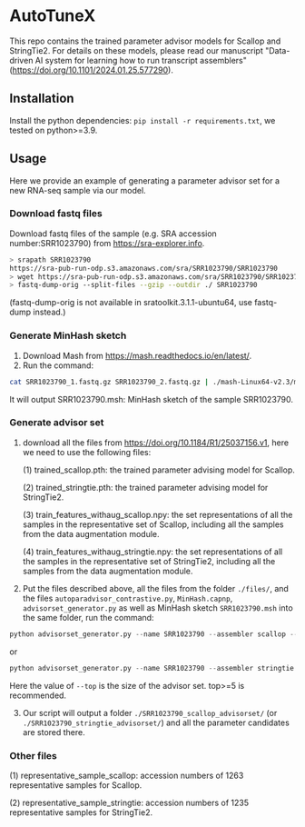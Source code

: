 # AutoTuneX

This repo contains the trained parameter advisor models for Scallop and StringTie2. For details on these models, please read our manuscript "Data-driven AI system for learning how to run transcript assemblers" (https://doi.org/10.1101/2024.01.25.577290). 

## Installation 

Install the python dependencies: `pip install -r requirements.txt`, we tested on python>=3.9.

## Usage

Here we provide an example of generating a parameter advisor set for a new RNA-seq sample via our model. 

### Download fastq files

Download fastq files of the sample (e.g. SRA accession number:SRR1023790) from https://sra-explorer.info. 

```bash
> srapath SRR1023790
https://sra-pub-run-odp.s3.amazonaws.com/sra/SRR1023790/SRR1023790
> wget https://sra-pub-run-odp.s3.amazonaws.com/sra/SRR1023790/SRR1023790
> fastq-dump-orig --split-files --gzip --outdir ./ SRR1023790
```
(fastq-dump-orig is not available in sratoolkit.3.1.1-ubuntu64, use fastq-dump instead.)

### Generate MinHash sketch
1. Download Mash from https://mash.readthedocs.io/en/latest/.
2. Run the command:
```bash
cat SRR1023790_1.fastq.gz SRR1023790_2.fastq.gz | ./mash-Linux64-v2.3/mash sketch -r -m 2 -o SRR1023790 -
```
It will output SRR1023790.msh: MinHash sketch of the sample SRR1023790.

### Generate advisor set

1. download all the files from https://doi.org/10.1184/R1/25037156.v1, here we need to use the following files:

   (1) trained_scallop.pth: the trained parameter advising model for Scallop.

   (2) trained_stringtie.pth: the trained parameter advising model for StringTie2.

   (3) train_features_withaug_scallop.npy: the set representations of all the samples in the representative set of Scallop, including all the samples from the data augmentation module.

   (4) train_features_withaug_stringtie.npy: the set representations of all the samples in the representative set of StringTie2, including all the samples from the data augmentation module.

2. Put the files described above, all the files from the folder `./files/`, and the files `autoparadvisor_contrastive.py`, `MinHash.capnp`, `advisorset_generator.py` as well as MinHash sketch `SRR1023790.msh` into the same folder, run the command:
```python
python advisorset_generator.py --name SRR1023790 --assembler scallop --top 5
```
or
```python
python advisorset_generator.py --name SRR1023790 --assembler stringtie --top 5
```
Here the value of `--top` is the size of the advisor set. top>=5 is recommended. 

3. Our script will output a folder `./SRR1023790_scallop_advisorset/` (or `./SRR1023790_stringtie_advisorset/`) and all the parameter candidates are stored there.

### Other files

   (1) representative_sample_scallop: accession numbers of 1263 representative samples for Scallop. 

   (2) representative_sample_stringtie: accession numbers of 1235 representative samples for StringTie2. 
